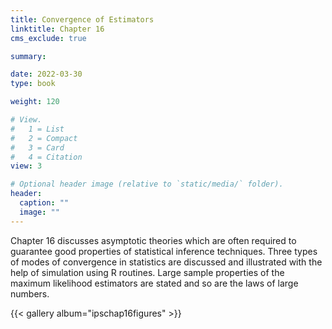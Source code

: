 ```yaml
---
title: Convergence of Estimators
linktitle: Chapter 16
cms_exclude: true

summary: 

date: 2022-03-30
type: book

weight: 120

# View.
#   1 = List
#   2 = Compact
#   3 = Card
#   4 = Citation
view: 3

# Optional header image (relative to `static/media/` folder).
header:
  caption: ""
  image: ""
---
```

Chapter 16 discusses asymptotic theories which are often required to guarantee good properties of statistical inference techniques.  Three types of modes of convergence  in statistics are discussed and illustrated with the help of simulation using R routines.  Large sample properties of the maximum likelihood estimators are stated and so are the laws of  large numbers. 


{{< gallery album="ipschap16figures" >}}
